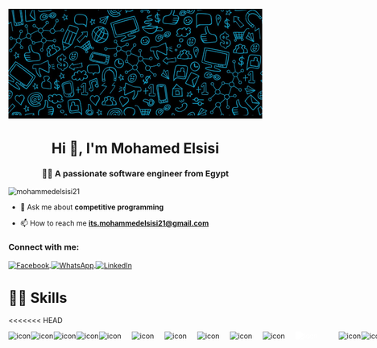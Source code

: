 ![logo](./assets/logo.jpg)
<h1 align="center">Hi 👋, I'm Mohamed Elsisi</h1>
<h3 align="center">👩‍💻 A passionate software engineer from Egypt</h3>


<p align="left">
<img src="https://komarev.com/ghpvc/?username=mohammedelsisi21&label=Profile%20views&color=0e75b6&style=flat" alt="mohammedelsisi21" />
</p>

- 💬 Ask me about **competitive programming**

- 📫 How to reach me **its.mohammedelsisi21@gmail.com**

<h3 align="left">Connect with me:</h3>
<p align="left">
<a href="https://www.facebook.com/mohamed.elsesi.75/" target="blank">
  <img align="center" src="https://raw.githubusercontent.com/rahuldkjain/github-profile-readme-generator/master/src/images/icons/Social/facebook.svg" alt="Facebook" height="30" width="40" />
</a>
<a href="https://wa.me/201011707304" target="_blank">
  <img align="center" src="https://upload.wikimedia.org/wikipedia/commons/6/6b/WhatsApp.svg" alt="WhatsApp" height="30" width="40" />
</a>
<a href="https://www.linkedin.com/in/mohammed-abdelrafea-elsisi-25267027b/" target="_blank">
  <img align="center" src="https://raw.githubusercontent.com/rahuldkjain/github-profile-readme-generator/master/src/images/icons/Social/linked-in-alt.svg" alt="LinkedIn" height="30" width="40" />
</a>
</p>

# 🤹‍♀️ Skills

<<<<<<< HEAD
<div style="display: flex; align-items: flex-start;">

  <img src="https://skillicons.dev/icons?i=html&theme=light" alt="icon" width="45" height="45" />

  <img src="https://skillicons.dev/icons?i=css&theme=light" alt="icon" width="45" height="45" />

  <img src="https://skillicons.dev/icons?i=bootstrap&theme=light" alt="icon" width="45" height="45" />

  <img src="https://skillicons.dev/icons?i=tailwind&theme=light" alt="icon" width="45" height="45" />

  <img src="https://techstack-generator.vercel.app/js-icon.svg" alt="icon" width="65" height="65" />

  <img src="https://techstack-generator.vercel.app/ts-icon.svg" alt="icon" width="65" height="65" />

  <img src="https://techstack-generator.vercel.app/react-icon.svg" alt="icon" width="65" height="65" />

  <img src="https://techstack-generator.vercel.app/redux-icon.svg" alt="icon" width="65" height="65" />

  <img src="https://techstack-generator.vercel.app/sass-icon.svg" alt="icon" width="65" height="65" />

  <img src="https://techstack-generator.vercel.app/cpp-icon.svg" alt="icon" width="65" height="65" />

  <img src="https://techstack-generator.vercel.app/github-icon.svg" alt="icon" width="86" height="86" style="filter: brightness(0) invert(1) !important;" />

  <img src="https://skillicons.dev/icons?i=windows&theme=dark" alt="icon" width="45" height="45" />

  <img src="https://skillicons.dev/icons?i=linux&theme=dark" alt="icon" width="45" height="45" />

  <img src="https://techstack-generator.vercel.app/eslint-icon.svg" alt="icon" width="65" height="65" />

  <img src="https://techstack-generator.vercel.app/restapi-icon.svg" alt="icon" width="65" height="65" />
</div>
